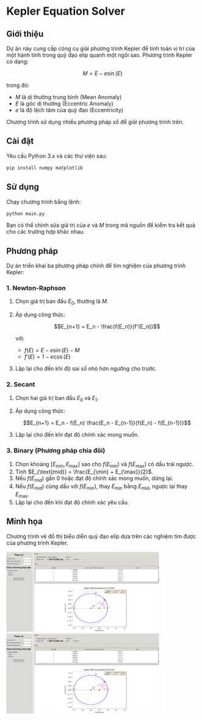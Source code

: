 # Kepler Equation Solver

## Giới thiệu
Dự án này cung cấp công cụ giải phương trình Kepler để tính toán vị trí của một hành tinh trong quỹ đạo elip quanh một ngôi sao. Phương trình Kepler có dạng:

$$M = E - e \sin(E)$$

trong đó:
- $M$ là dị thường trung bình (Mean Anomaly)
- $E$ là góc dị thường (Eccentric Anomaly)
- $e$ là độ lệch tâm của quỹ đạo (Eccentricity)

Chương trình sử dụng nhiều phương pháp số để giải phương trình trên.

## Cài đặt

Yêu cầu Python 3.x và các thư viện sau:
```bash
pip install numpy matplotlib
```

## Sử dụng
Chạy chương trình bằng lệnh:
```bash
python main.py
```

Bạn có thể chỉnh sửa giá trị của $e$ và $M$ trong mã nguồn để kiểm tra kết quả cho các trường hợp khác nhau.

## Phương pháp
Dự án triển khai ba phương pháp chính để tìm nghiệm của phương trình Kepler:

### 1. Newton-Raphson
1. Chọn giá trị ban đầu $E_0$, thường là $M$.
2. Áp dụng công thức:

   $$E_{n+1} = E_n - \frac{f(E_n)}{f'(E_n)}$$

   với:
   - $f(E) = E - e \sin(E) - M$
   - $f'(E) = 1 - e \cos(E)$

3. Lặp lại cho đến khi độ sai số nhỏ hơn ngưỡng cho trước.

### 2. Secant
1. Chọn hai giá trị ban đầu $E_0$ và $E_1$.
2. Áp dụng công thức:

   $$E_{n+1} = E_n - f(E_n) \frac{E_n - E_{n-1}}{f(E_n) - f(E_{n-1})}$$

3. Lặp lại cho đến khi đạt độ chính xác mong muốn.

### 3. Binary (Phương pháp chia đôi)
1. Chọn khoảng $[E_{\min}, E_{\max}]$ sao cho $f(E_{\min})$ và $f(E_{\max})$ có dấu trái ngược.
2. Tính $E_{\text{mid}} = \frac{E_{\min} + E_{\max}}{2}$.
3. Nếu $f(E_{\text{mid}})$ gần 0 hoặc đạt độ chính xác mong muốn, dừng lại.
4. Nếu $f(E_{\text{mid}})$ cùng dấu với $f(E_{\min})$, thay $E_{\min}$ bằng $E_{\text{mid}}$, ngược lại thay $E_{\max}$.
5. Lặp lại cho đến khi đạt độ chính xác yêu cầu.

## Minh họa
Chương trình vẽ đồ thị biểu diễn quỹ đạo elip dựa trên các nghiệm tìm được của phương trình Kepler.

<img src="phuong_phap_tinh/Bai_Tap_Lon/minh_hoa2.png" alt="Orbit Plot" width="400">

<img src="phuong_phap_tinh\Bai_Tap_Lon\minh_hoa2.png" alt="Orbit Plot" width="400">
